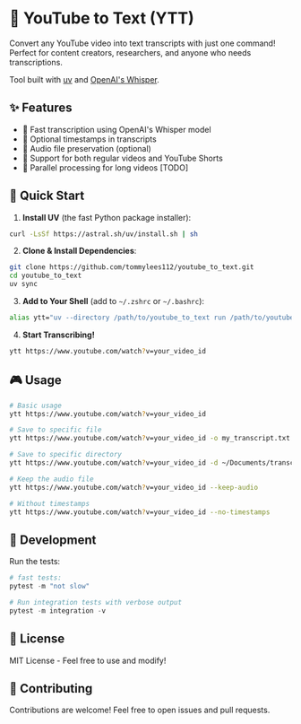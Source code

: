 # 🎥 YouTube to Text (YTT)

Convert any YouTube video into text transcripts with just one command! Perfect for content creators, researchers, and anyone who needs transcriptions.

Tool built with [uv](https://docs.astral.sh/uv/) and [OpenAI's Whisper](https://platform.openai.com/docs/guides/speech-recognition).

## ✨ Features

- 🚀 Fast transcription using OpenAI's Whisper model
- 📝 Optional timestamps in transcripts
- 🎵 Audio file preservation (optional)
- 🌟 Support for both regular videos and YouTube Shorts
- 💪 Parallel processing for long videos [TODO]

## 🚀 Quick Start

1. **Install UV** (the fast Python package installer):
```bash
curl -LsSf https://astral.sh/uv/install.sh | sh
```

2. **Clone & Install Dependencies**:
```bash
git clone https://github.com/tommylees112/youtube_to_text.git
cd youtube_to_text
uv sync
```

3. **Add to Your Shell** (add to `~/.zshrc` or `~/.bashrc`):
```bash
alias ytt="uv --directory /path/to/youtube_to_text run /path/to/youtube_to_text/ytt.py"
```

4. **Start Transcribing!**
```bash
ytt https://www.youtube.com/watch?v=your_video_id
```

## 🎮 Usage
```bash
# Basic usage
ytt https://www.youtube.com/watch?v=your_video_id

# Save to specific file
ytt https://www.youtube.com/watch?v=your_video_id -o my_transcript.txt

# Save to specific directory
ytt https://www.youtube.com/watch?v=your_video_id -d ~/Documents/transcripts

# Keep the audio file
ytt https://www.youtube.com/watch?v=your_video_id --keep-audio

# Without timestamps
ytt https://www.youtube.com/watch?v=your_video_id --no-timestamps
```

## 🧪 Development
Run the tests:
```python
# fast tests: 
pytest -m "not slow"

# Run integration tests with verbose output
pytest -m integration -v
```

## 📝 License

MIT License - Feel free to use and modify!

## 🤝 Contributing

Contributions are welcome! Feel free to open issues and pull requests.
